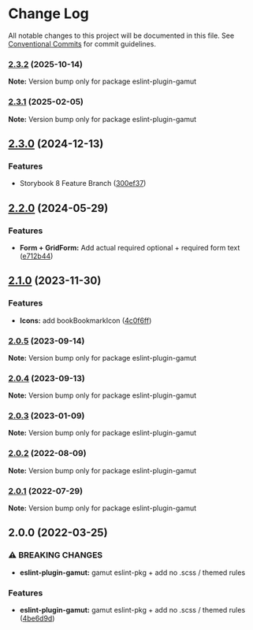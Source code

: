 # Change Log

All notable changes to this project will be documented in this file.
See [Conventional Commits](https://conventionalcommits.org) for commit guidelines.

### [2.3.2](https://github.com/Codecademy/gamut/compare/eslint-plugin-gamut@2.3.1...eslint-plugin-gamut@2.3.2) (2025-10-14)

**Note:** Version bump only for package eslint-plugin-gamut

### [2.3.1](https://github.com/Codecademy/gamut/compare/eslint-plugin-gamut@2.3.0...eslint-plugin-gamut@2.3.1) (2025-02-05)

**Note:** Version bump only for package eslint-plugin-gamut

## [2.3.0](https://github.com/Codecademy/gamut/compare/eslint-plugin-gamut@2.2.0...eslint-plugin-gamut@2.3.0) (2024-12-13)

### Features

- Storybook 8 Feature Branch ([300ef37](https://github.com/Codecademy/gamut/commit/300ef37da570c8425f7ac1aed52e87392b44fadf))

## [2.2.0](https://github.com/Codecademy/gamut/compare/eslint-plugin-gamut@2.1.0...eslint-plugin-gamut@2.2.0) (2024-05-29)

### Features

- **Form + GridForm:** Add actual required optional + required form text ([e712b44](https://github.com/Codecademy/gamut/commit/e712b4476554a7816ba556fe5482ad0451ebde33))

## [2.1.0](https://github.com/Codecademy/gamut/compare/eslint-plugin-gamut@2.0.5...eslint-plugin-gamut@2.1.0) (2023-11-30)

### Features

- **Icons:** add bookBookmarkIcon ([4c0f6ff](https://github.com/Codecademy/gamut/commit/4c0f6ff7b8fd95c3d4035c2a1143b2f239fe5b5b))

### [2.0.5](https://github.com/Codecademy/gamut/compare/eslint-plugin-gamut@2.0.4...eslint-plugin-gamut@2.0.5) (2023-09-14)

**Note:** Version bump only for package eslint-plugin-gamut

### [2.0.4](https://github.com/Codecademy/gamut/compare/eslint-plugin-gamut@2.0.3...eslint-plugin-gamut@2.0.4) (2023-09-13)

**Note:** Version bump only for package eslint-plugin-gamut

### [2.0.3](https://github.com/Codecademy/gamut/compare/eslint-plugin-gamut@2.0.2...eslint-plugin-gamut@2.0.3) (2023-01-09)

**Note:** Version bump only for package eslint-plugin-gamut

### [2.0.2](https://github.com/Codecademy/gamut/compare/eslint-plugin-gamut@2.0.1...eslint-plugin-gamut@2.0.2) (2022-08-09)

**Note:** Version bump only for package eslint-plugin-gamut

### [2.0.1](https://github.com/Codecademy/gamut/compare/eslint-plugin-gamut@2.0.0...eslint-plugin-gamut@2.0.1) (2022-07-29)

**Note:** Version bump only for package eslint-plugin-gamut

## 2.0.0 (2022-03-25)

### ⚠ BREAKING CHANGES

- **eslint-plugin-gamut:** gamut eslint-pkg + add no .scss / themed rules

### Features

- **eslint-plugin-gamut:** gamut eslint-pkg + add no .scss / themed rules ([4be6d9d](https://github.com/Codecademy/gamut/commit/4be6d9ddfbebb8b588f671c5f665d94a5e429384))
